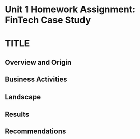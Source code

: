 # Unit 1 Homework Assignment: FinTech Case Study

# TITLE

## Overview and Origin

## Business Activities

## Landscape

## Results

## Recommendations